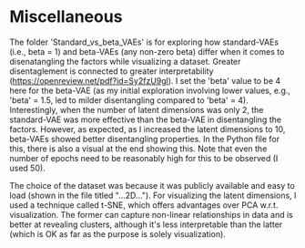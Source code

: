 # Miscellaneous

The folder 'Standard_vs_beta_VAEs' is for exploring how standard-VAEs (i.e., beta = 1) and beta-VAEs (any non-zero beta) differ when it comes to disenatangling the factors while visualizing a dataset. Greater disentaglement is connected to greater interpretability (https://openreview.net/pdf?id=Sy2fzU9gl). I set the 'beta' value to be 4 here for the beta-VAE (as my initial exploration involving lower values, e.g., 'beta' = 1.5, led to milder disentangling compared to 'beta' = 4). Interestingly, when the number of latent dimensions was only 2, the standard-VAE was more effective than the beta-VAE in disentangling the factors. However, as expected, as I increased the latent dimensions to 10, beta-VAEs showed better disentangling properties. In the Python file for this, there is also a visual at the end showing this. Note that even the number of epochs need to be reasonably high for this to be observed (I used 50). 

The choice of the dataset was because it was publicly available and easy to load (shown in the file titled "...2D..."). For visualizing the latent dimensions, I used a technique called t-SNE, which offers advantages over PCA w.r.t. visualization. The former can capture non-linear relationships in data and is better at revealing clusters, although it's less interpretable than the latter (which is OK as far as the purpose is solely visualization).  
